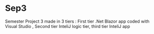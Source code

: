 # Sep3
Semester Project 3 made in 3 tiers : First tier .Net Blazor app coded with Visual Studio , Second tier InteliJ logic tier, third tier InteliJ app
